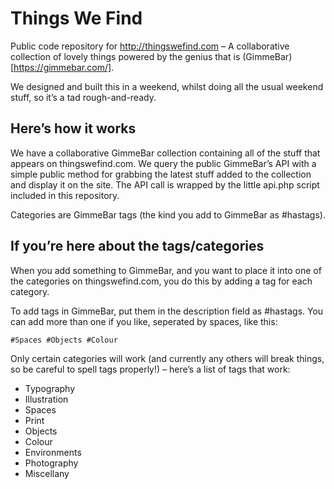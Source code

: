 # Things We Find

Public code repository for http://thingswefind.com – A collaborative collection of lovely things powered by the genius that is (GimmeBar)[https://gimmebar.com/].

We designed and built this in a weekend, whilst doing all the usual weekend stuff, so it’s a tad rough-and-ready.

## Here’s how it works

We have a collaborative GimmeBar collection containing all of the stuff that appears on thingswefind.com. We query the public GimmeBar’s API with a simple public method for grabbing the latest stuff added to the collection and display it on the site. The API call is wrapped by the little api.php script included in this repository.

Categories are GimmeBar tags (the kind you add to GimmeBar as #hastags).

## If you’re here about the tags/categories

When you add something to GimmeBar, and you want to place it into one of the categories on thingswefind.com, you do this by adding a tag for each category. 

To add tags in GimmeBar, put them in the description field as #hastags. You can add more than one if you like, seperated by spaces, like this:

    #Spaces #Objects #Colour

Only certain categories will work (and currently any others will break things, so be careful to spell tags properly!) – here’s a list of tags that work:

- Typography
- Illustration
- Spaces
- Print
- Objects
- Colour
- Environments
- Photography
- Miscellany
